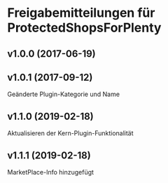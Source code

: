 # Freigabemitteilungen für ProtectedShopsForPlenty

## v1.0.0 (2017-06-19)

## v1.0.1 (2017-09-12)
Geänderte Plugin-Kategorie und Name

## v1.1.0 (2019-02-18)
Aktualisieren der Kern-Plugin-Funktionalität

## v1.1.1 (2019-02-18)
MarketPlace-Info hinzugefügt

